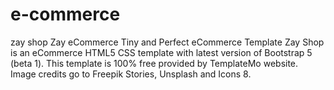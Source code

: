 # e-commerce
zay shop
Zay eCommerce
Tiny and Perfect eCommerce Template
Zay Shop is an eCommerce HTML5 CSS template with latest version of Bootstrap 5 (beta 1). This template is 100% free provided by TemplateMo website. Image credits go to Freepik Stories, Unsplash and Icons 8.
